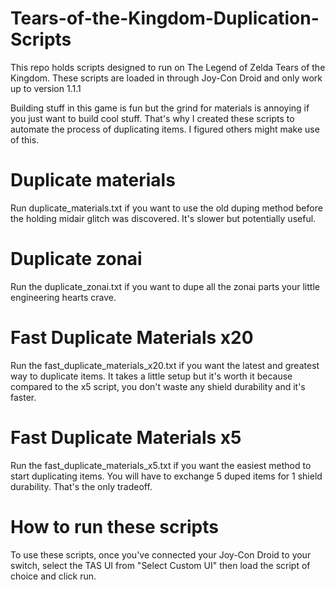# Tears-of-the-Kingdom-Duplication-Scripts
This repo holds scripts designed to run on The Legend of Zelda Tears of the Kingdom. These scripts are loaded in through Joy-Con Droid and only work up to version 1.1.1

Building stuff in this game is fun but the grind for materials is annoying if you just want to build cool stuff. That's why I created these scripts to automate the process of duplicating items. I figured others might make use of this.

# Duplicate materials
Run duplicate_materials.txt if you want to use the old duping method before the holding midair glitch was discovered. It's slower but potentially useful.

# Duplicate zonai
Run the duplicate_zonai.txt if you want to dupe all the zonai parts your little engineering hearts crave.

# Fast Duplicate Materials x20
Run the fast_duplicate_materials_x20.txt if you want the latest and greatest way to duplicate items. It takes a little setup but it's worth it because compared to the x5 script, you don't waste any shield durability and it's faster.

# Fast Duplicate Materials x5
Run the fast_duplicate_materials_x5.txt if you want the easiest method to start duplicating items. You will have to exchange 5 duped items for 1 shield durability. That's the only tradeoff.

# How to run these scripts
To use these scripts, once you've connected your Joy-Con Droid to your switch, select the TAS UI from "Select Custom UI" then load the script of choice and click run.
